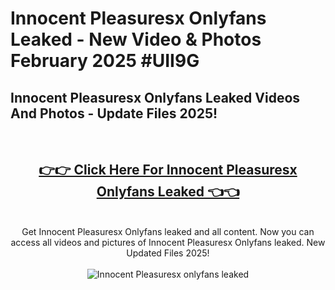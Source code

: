 # Innocent Pleasuresx Onlyfans Leaked - New Video & Photos February 2025 #UII9G

<h2>Innocent Pleasuresx Onlyfans Leaked Videos And Photos - Update Files 2025!</h2>
<br>
<div align="center">
<h2><a href="https://links2leaks.com?utm_source=innocentpleasuresx&utm_medium=git92" rel="nofollow">👉👉 Click Here For Innocent Pleasuresx Onlyfans Leaked 👈👈</a></h2>
<br>
Get Innocent Pleasuresx Onlyfans leaked and all content. Now you can access all videos and pictures of Innocent Pleasuresx Onlyfans leaked. New Updated Files 2025!
<br>
<br>
<a href="https://links2leaks.com?utm_source=innocentpleasuresx&utm_medium=git92" rel="nofollow" data-target="animated-image.originalLink"><img src="https://i.ibb.co/Gkj2r4b/banner.png" alt="Innocent Pleasuresx onlyfans leaked" style="max-width: 100%; display: inline-block;" data-target="animated-image.originalImage"></a>
</div>
<br>
